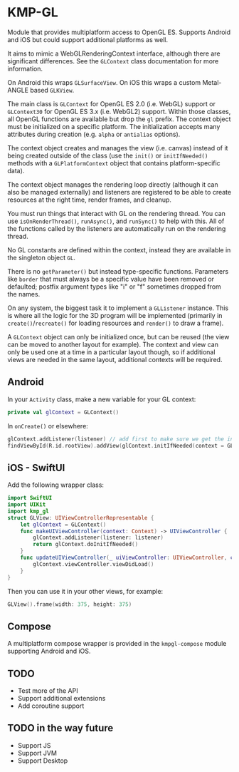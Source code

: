 KMP-GL
======

Module that provides multiplatform access to OpenGL ES. Supports Android and iOS but could support additional platforms as well.

It aims to mimic a WebGLRenderingContext interface, although there are significant differences. See the `GLContext` class documentation for more information.

On Android this wraps `GLSurfaceView`. On iOS this wraps a custom Metal-ANGLE based `GLKView`.

The main class is `GLContext` for OpenGL ES 2.0 (i.e. WebGL) support or `GLContext30` for OpenGL ES 3.x (i.e. WebGL2) support. Within those classes, all OpenGL functions are available but drop the `gl` prefix. The context object must be initialized on a specific platform. The initialization accepts many attributes during creation (e.g. `alpha` or `antialias` options).

The context object creates and manages the view (i.e. canvas) instead of it being created outside of the class (use the `init()` or `initIfNeeded()` methods with a `GLPlatformContext` object that contains platform-specific data).

The context object manages the rendering loop directly (although it can also be managed externally) and listeners are registered to be able to create resources at the right time, render frames, and cleanup.

You must run things that interact with GL on the rendering thread. You can use `isOnRenderThread()`, `runAsync()`, and `runSync()` to help with this. All of the functions called by the listeners are automatically run on the rendering thread.

No GL constants are defined within the context, instead they are available in the singleton object `GL`.

There is no `getParameter()` but instead type-specific functions. Parameters like `border` that must always be a specific value have been removed or defaulted; postfix argument types like "i" or "f" sometimes dropped from the names.

On any system, the biggest task it to implement a `GLListener` instance. This is where all the logic for the 3D program will be implemented (primarily in `create()`/`recreate()` for loading resources and `render()` to draw a frame).

A `GLContext` object can only be initialized once, but can be reused (the view can be moved to another layout for example). The context and view can only be used one at a time in a particular layout though, so if additional views are needed in the same layout, additional contexts will be required.

Android
-------

In your `Activity` class, make a new variable for your GL context:

```kotlin
private val glContext = GLContext()
```

In `onCreate()` or elsewhere:

```kotlin
glContext.addListener(listener) // add first to make sure we get the initial create() event
findViewById(R.id.rootView).addView(glContext.initIfNeeded(context = GLPlatformContext(context))) // can also take GLContextAttributes to adjust the surface created
```

iOS - SwiftUI
-------------

Add the following wrapper class:

```swift
import SwiftUI
import UIKit
import kmp_gl
struct GLView: UIViewControllerRepresentable {
    let glContext = GLContext()
    func makeUIViewController(context: Context) -> UIViewController {
        glContext.addListener(listener: listener)
        return glContext.doInitIfNeeded()
    }
    func updateUIViewController(_ uiViewController: UIViewController, context: Context) {
        glContext.viewController.viewDidLoad()
    }
}
```

Then you can use it in your other views, for example:

```swift
GLView().frame(width: 375, height: 375)
```

Compose
-------

A multiplatform compose wrapper is provided in the `kmpgl-compose` module supporting Android and iOS.


TODO
----

- Test more of the API
- Support additional extensions
- Add coroutine support

TODO in the way future
----------------------

- Support JS
- Support JVM
- Support Desktop
